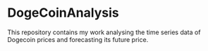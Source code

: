 # DogeCoinAnalysis
This repository contains my work analysing the time series data of Dogecoin prices and forecasting its future price.
